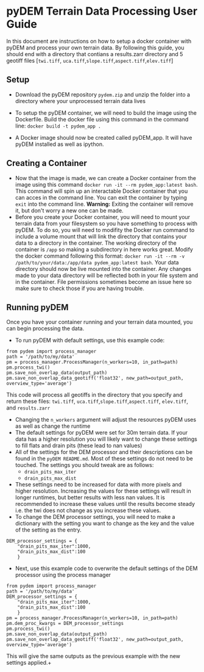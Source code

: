 # pyDEM Terrain Data Processing User Guide
In this document are instructions on how to setup a docker container with pyDEM and process your own terrain data. By following this guide, you should end with a directory that contians a results.zarr directory and 5 geotiff files [`twi.tiff`, `uca.tiff`,`slope.tiff`,`aspect.tiff`,`elev.tiff`]

## Setup 
* Download the pyDEM repository `pydem.zip` and unzip the folder into a directory where your unprocessed terrain data lives

* To setup the pyDEM container, we will need to build the image using the Dockerfile. Build the docker file using this command in the command line: `docker build -t pydem_app .`
* A Docker image should now be created called pyDEM_app. It will have pyDEM installed as well as ipython. 

## Creating a Container
* Now that the image is made, we can create a Docker container from the image using this command `docker run -it --rm pydem_app:latest bash`. This command will spin up an interactable Docker container that you can acces in the command line. You can exit the container by typing `exit` into the command line. **Warning:** Exiting the container will remove it, but don't worry a new one can be made.
* Before you create your Docker container, you will need to mount your terrain data from your filesystem  so you have something to process with pyDEM. To do so, you will need to modifity the Docker run command to include a volume mount that will link the directory that contains your data to a directory in the container. The working directory of the container is `/app` so making a subdirectory in here works great. Modify the docker command following this format: `docker run -it --rm -v /path/to/your/data:/app/data pydem_app:latest bash`. Your data directory should now be live mounted into the container. Any changes made to your data directory will be reflected both in your file system and in the container. File permissions sometimes become an issue here so make sure to check those if you are having trouble.

## Running pyDEM
Once you have your container running and your terrain data mounted, you can begin processing the data. 
* To run pyDEM with default settings, use this example code:
```
from pydem import process_manager
path = '/path/to/my/data'
pm = process_manager.ProcessManager(n_workers=10, in_path=path)
pm.process_twi()
pm.save_non_overlap_data(output_path)
pm.save_non_overlap_data_geotiff('float32', new_path=output_path, overview_type='average')
```
This code will process all geotiffs in the directory that you specify and return these files: `twi.tiff`, `uca.tiff`,`slope.tiff`,`aspect.tiff`, `elev.tiff`, and `results.zarr`
* Changing the `n_workers` argument will adjust the resources pyDEM uses as well as change the runtime 
* The default settings for pyDEM were set for 30m terrain data. If your data has a higher resolution you will likely want to change these settings to fill flats and drain pits (these lead to nan values)
* All of the settings for the DEM processor and their descriptions can be found in the `pyDEM README.md`. Most of these settings do not need to be touched. The settings you should tweak are as follows:
  - `drain_pits_max_iter`
  - `drain_pits_max_dist`
* These settings need to be increased for data with more pixels and higher resolution. Increasing the values for these settings will result in longer runtimes, but better results with less nan values. It is recommended to increase these values until the results become steady i.e. the twi does not change as you increase these values. 
* To change the DEM processor settings, you will need to make a dictionary with the setting you want to change as the key and the value of the setting as the entry.
```
DEM_processor_settings = { 
    "drain_pits_max_iter":1000, 
    "drain_pits_max_dist":100
    }
```
* Next, use this example code to overwrite the default settings of the DEM processor using the process manager
```
from pydem import process_manager
path = '/path/to/my/data'
DEM_processor_settings = { 
    "drain_pits_max_iter":1000, 
    "drain_pits_max_dist":100
    }
pm = process_manager.ProcessManager(n_workers=10, in_path=path)
pm.dem_proc_kwargs = DEM_processor_settings
pm.process_twi()
pm.save_non_overlap_data(output_path)
pm.save_non_overlap_data_geotiff('float32', new_path=output_path, overview_type='average')
```
This will give the same outputs as the previous example with the new settings applied.+
